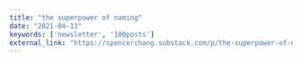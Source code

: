 ```yaml
---
title: "the superpower of naming"
date: "2021-04-13"
keywords: ['newsletter', '100posts']
external_link: "https://spencerchang.substack.com/p/the-superpower-of-naming"
---
```


